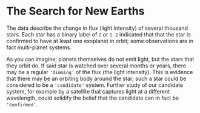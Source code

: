 # The Search for New Earths

The data describe the change in flux (light intensity) of several thousand stars. Each star has a binary label of `2` or `1`. `2` indicated that that the star is confirmed to have at least one exoplanet in orbit; some observations are in fact multi-planet systems.

As you can imagine, planets themselves do not emit light, but the stars that they orbit do. If said star is watched over several months or years, there may be a regular `'dimming'` of the flux (the light intensity). This is evidence that there may be an orbiting body around the star; such a star could be considered to be a `'candidate'` system. Further study of our candidate system, for example by a satellite that captures light at a different wavelength, could solidify the belief that the candidate can in fact be `'confirmed'`.